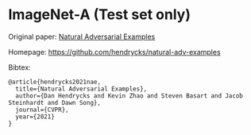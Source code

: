 # ImageNet-A (Test set only)

Original paper: [Natural Adversarial Examples](https://arxiv.org/abs/1907.07174)

Homepage: https://github.com/hendrycks/natural-adv-examples

Bibtex:
```
@article{hendrycks2021nae,
  title={Natural Adversarial Examples},
  author={Dan Hendrycks and Kevin Zhao and Steven Basart and Jacob Steinhardt and Dawn Song},
  journal={CVPR},
  year={2021}
}
```